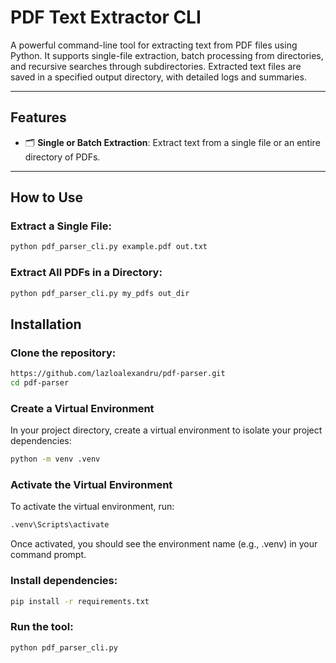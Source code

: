 # PDF Text Extractor CLI

A powerful command-line tool for extracting text from PDF files using Python. It supports single-file extraction, batch processing from directories, and recursive searches through subdirectories. Extracted text files are saved in a specified output directory, with detailed logs and summaries.

---

## **Features**

- 🗂 **Single or Batch Extraction**: Extract text from a single file or an entire directory of PDFs.

---

## **How to Use**

### **Extract a Single File:**
```bash
python pdf_parser_cli.py example.pdf out.txt
```

### **Extract All PDFs in a Directory:**

```bash
python pdf_parser_cli.py my_pdfs out_dir
```

## **Installation**

### **Clone the repository:**

```bash
https://github.com/lazloalexandru/pdf-parser.git
cd pdf-parser
```

### **Create a Virtual Environment**

In your project directory, create a virtual environment to isolate your project dependencies:
```bash
python -m venv .venv
```

### **Activate the Virtual Environment**

To activate the virtual environment, run:
```bash
.venv\Scripts\activate
```

Once activated, you should see the environment name (e.g., .venv) in your command prompt.

### **Install dependencies:**

```bash
pip install -r requirements.txt
```

### **Run the tool:**

```bash
python pdf_parser_cli.py
```
